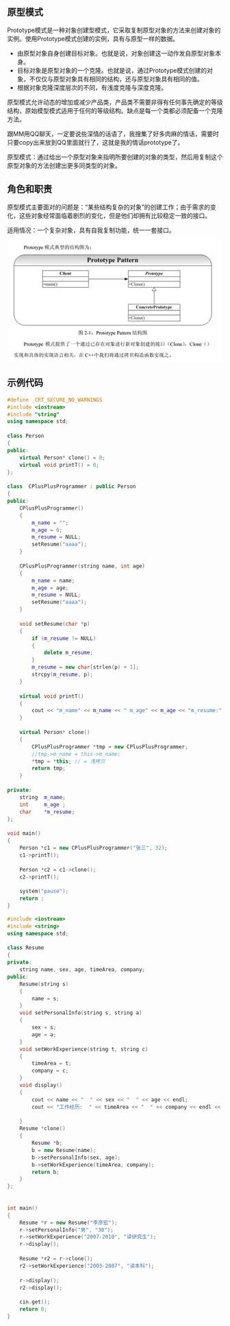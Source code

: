 ## 原型模式

Prototype模式是一种对象创建型模式，它采取复制原型对象的方法来创建对象的实例。使用Prototype模式创建的实例，具有与原型一样的数据。

- 由原型对象自身创建目标对象。也就是说，对象创建这一动作发自原型对象本身。
- 目标对象是原型对象的一个克隆。也就是说，通过Prototype模式创建的对象，不仅仅与原型对象具有相同的结构，还与原型对象具有相同的值。
- 根据对象克隆深度层次的不同，有浅度克隆与深度克隆。

原型模式允许动态的增加或减少产品类，产品类不需要非得有任何事先确定的等级结构，原始模型模式适用于任何的等级结构。缺点是每一个类都必须配备一个克隆方法。  

跟MM用QQ聊天，一定要说些深情的话语了，我搜集了好多肉麻的情话，需要时只要copy出来放到QQ里面就行了，这就是我的情话prototype了。

原型模式：通过给出一个原型对象来指明所要创建的对象的类型，然后用复制这个原型对象的方法创建出更多同类型的对象。 

## 角色和职责

原型模式主要面对的问题是：“某些结构复杂的对象”的创建工作；由于需求的变化，这些对象经常面临着剧烈的变化，但是他们却拥有比较稳定一致的接口。

适用情况：一个复杂对象，具有自我复制功能，统一一套接口。

![](images/原型模式.png)

## 示例代码

```C++
#define _CRT_SECURE_NO_WARNINGS 
#include <iostream>
#include "string"
using namespace std;

class Person
{
public:
	virtual Person* clone() = 0;
	virtual void printT() = 0;
};

class  CPlusPlusProgrammer : public Person
{
public:
	CPlusPlusProgrammer()
	{
		m_name = "";
		m_age = 0;
		m_resume = NULL;
		setResume("aaaa");
	}
  
	CPlusPlusProgrammer(string name, int age)
	{
		m_name = name;
		m_age = age;
		m_resume = NULL;
		setResume("aaaa");
	}
  
	void setResume(char *p)
	{
		if (m_resume != NULL)
		{
			delete m_resume;
		}
		m_resume = new char[strlen(p) + 1];
		strcpy(m_resume, p);
	}

	virtual void printT()
	{
		cout << "m_name" << m_name << " m_age" << m_age << "m_resume:" << m_resume <<  endl;
	}
  
	virtual Person* clone()
	{
		CPlusPlusProgrammer *tmp = new CPlusPlusProgrammer;
		//tmp->m_name = this->m_name;
		*tmp = *this; // = 浅拷贝
		return tmp;
	}

private:
	string	m_name;
	int		m_age ;
	char	*m_resume;	
};

void main()
{
	Person *c1 = new CPlusPlusProgrammer("张三", 32);
	c1->printT();

	Person *c2 = c1->clone();
	c2->printT();

	system("pause");
	return ;
}
```

```C++
#include <iostream>  
#include <string>  
using namespace std; 
  
class Resume  
{  
private:  
    string name, sex, age, timeArea, company;  
public:  
    Resume(string s)  
    {  
        name = s;  
    }  
    void setPersonalInfo(string s, string a)  
    {  
        sex = s;  
        age = a;  
    }  
    void setWorkExperience(string t, string c)  
    {  
        timeArea = t;  
        company = c;  
    }  
    void display()  
    {  
        cout << name << "  " << sex << "  " << age << endl;  
        cout << "工作经历:  " << timeArea << "  " << company << endl << endl;  
  
    }  
    Resume *clone()  
    {  
        Resume *b;  
        b = new Resume(name);  
        b->setPersonalInfo(sex, age);  
        b->setWorkExperience(timeArea, company);  
        return b;  
    }  
};  
  
  
int main()  
{  
    Resume *r = new Resume("李彦宏");  
    r->setPersonalInfo("男", "30");  
    r->setWorkExperience("2007-2010", "读研究生");  
    r->display();  
  
    Resume *r2 = r->clone();  
    r2->setWorkExperience("2003-2007", "读本科");  
  
    r->display();  
    r2->display();  
  
    cin.get();  
    return 0;  
}  
```
